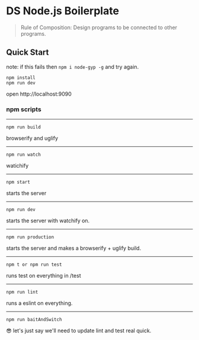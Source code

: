 # DS Node.js Boilerplate

> Rule of Composition: Design programs to be connected to other programs.

## Quick Start

note: if this fails  then `npm i node-gyp -g` and try again.

```
npm install
npm run dev
```

open http://localhost:9090


### npm scripts

---

```
npm run build
```

browserify and uglify

---

```
npm run watch
```

watichify

---

```
npm start
```

starts the server

---

```
npm run dev
```

starts the server with watchify on.

---

```
npm run production
```

starts the server and makes a browserify + uglify build.

---

```
npm t or npm run test
```

runs test on everything in /test

---

```
npm run lint
```

runs a eslint on everything.

---

```
npm run baitAndSwitch
```

😎 let's just say we'll need to update lint and test real quick.
